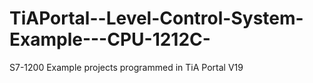 # TiAPortal--Level-Control-System-Example---CPU-1212C-
S7-1200 Example projects programmed in TiA Portal V19
